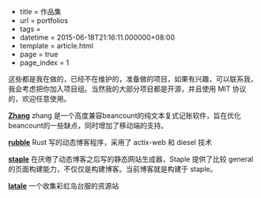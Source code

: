  - title = 作品集
 - url = portfolios
 - tags =
 - datetime = 2015-06-18T21:16:11.000000+08:00
 - template = article.html
 - page = true
 - page_index = 1

这些都是我在做的，已经不在维护的，准备做的项目，如果有兴趣，可以联系我，我会考虑把你加入项目组。当然我的大部分项目都是开源，并且使用 MIT 协议的，欢迎任意使用。

[**Zhang**](<https://github.com/zhang-accounting/zhang>)
zhang 是一个高度兼容beancount的纯文本复式记账软件，旨在优化 beancount的一些缺点，同时增加了移动端的支持。

[**rubble**](<https://github.com/Kilerd/rubble>)
Rust 写的动态博客程序，采用了 actix-web 和 diesel 技术

[**staple**](<https://github.com/Kilerd/staple>)
在厌倦了动态博客之后写的静态网站生成器，Staple 提供了比较 general 的页面构建能力，不仅仅是构建博客。当前博客就是构建于 staple。

[**latale**](<https://latale.kilerd.me/>)
一个收集彩虹岛台服的资源站

